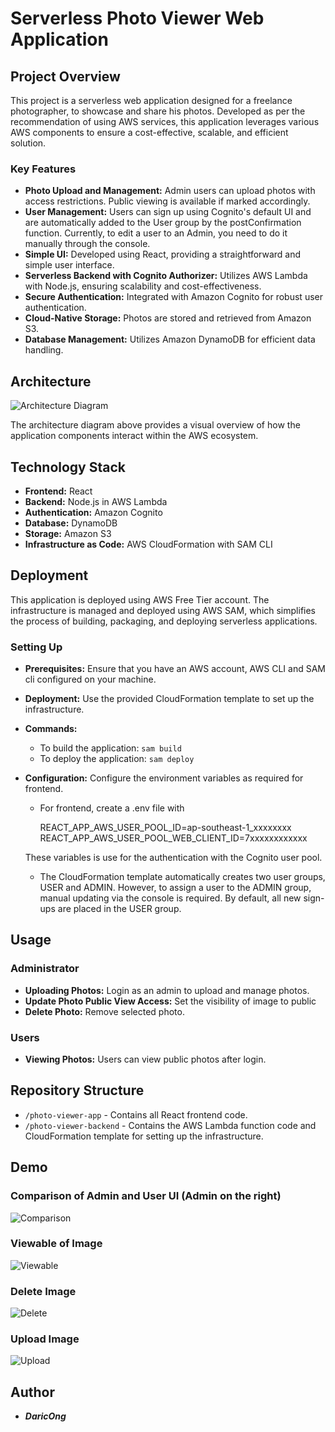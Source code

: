 # Serverless Photo Viewer Web Application

## Project Overview

This project is a serverless web application designed for a freelance photographer, to showcase and share his photos. Developed as per the recommendation of using AWS services, this application leverages various AWS components to ensure a cost-effective, scalable, and efficient solution.

### Key Features

- **Photo Upload and Management:** Admin users can upload photos with access restrictions. Public viewing is available if marked accordingly.
- **User Management:**   Users can sign up using Cognito's default UI and are automatically added to the User group by the postConfirmation function. Currently, to edit a user to an Admin, you need to do it manually through the console.
- **Simple UI:** Developed using React, providing a straightforward and simple user interface.
- **Serverless Backend with Cognito Authorizer:** Utilizes AWS Lambda with Node.js, ensuring scalability and cost-effectiveness.
- **Secure Authentication:** Integrated with Amazon Cognito for robust user authentication.
- **Cloud-Native Storage:** Photos are stored and retrieved from Amazon S3.
- **Database Management:** Utilizes Amazon DynamoDB for efficient data handling.

## Architecture
![Architecture Diagram](https://i.ibb.co/cvN3b1f/template.png)

The architecture diagram above provides a visual overview of how the application components interact within the AWS ecosystem.

## Technology Stack

- **Frontend:** React
- **Backend:** Node.js in AWS Lambda
- **Authentication:** Amazon Cognito
- **Database:** DynamoDB
- **Storage:** Amazon S3
- **Infrastructure as Code:** AWS CloudFormation with SAM CLI

## Deployment

This application is deployed using AWS Free Tier account. The infrastructure is managed and deployed using AWS SAM, which simplifies the process of building, packaging, and deploying serverless applications.

### Setting Up

 - **Prerequisites:** Ensure that you have an AWS account, AWS CLI and SAM cli configured on your machine.
 - **Deployment:** Use the provided CloudFormation template to set up the infrastructure.
 - **Commands:**  
	 - To build the application: `sam build`  
	 - To deploy the application: `sam deploy`
 - **Configuration:** Configure the environment variables as required for frontend.
	 - For frontend, create a .env file with
	
	    REACT_APP_AWS_USER_POOL_ID=ap-southeast-1_xxxxxxxx
        REACT_APP_AWS_USER_POOL_WEB_CLIENT_ID=7xxxxxxxxxxxx
	
	These variables is use for the authentication with the Cognito user pool.
	
	- The CloudFormation template automatically creates two user groups, USER and ADMIN. However, to assign a user to the ADMIN group, manual updating via the console is required. By default, all new sign-ups are placed in the USER group.

## Usage

### Administrator

- **Uploading Photos:** Login as an admin to upload and manage photos.
- **Update Photo Public View Access:** Set the visibility of image to public
- **Delete Photo:** Remove selected photo.

### Users
- **Viewing Photos:** Users can view public photos after login.

## Repository Structure

- `/photo-viewer-app` - Contains all React frontend code.
- `/photo-viewer-backend` - Contains the AWS Lambda function code and CloudFormation template for setting up the infrastructure.

## Demo

### Comparison of Admin and User UI (Admin on the right)

![Comparison](https://i.ibb.co/26cMKHt/Comparison.gif)

### Viewable of Image
![Viewable](https://i.ibb.co/0GxD2dK/Viewable.gif)

### Delete Image
![Delete](https://i.ibb.co/DQjghLN/Delete.gif)

### Upload Image
![Upload](https://i.ibb.co/KVR3LVz/Untitled-Project-V1.gif)

## Author

- ***DaricOng***
